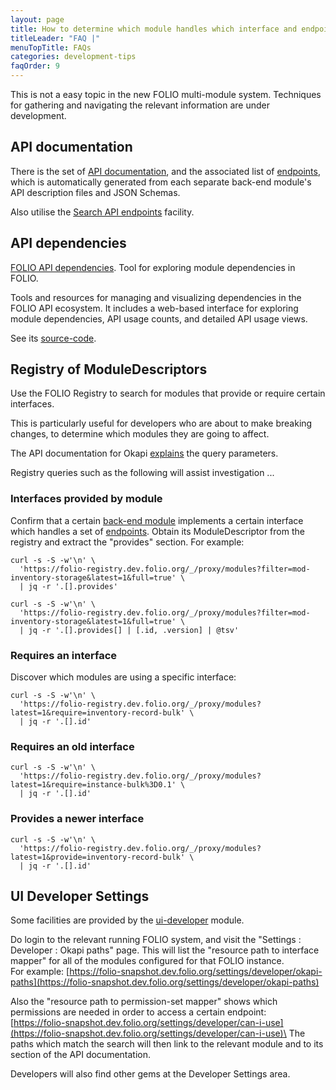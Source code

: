 ```yaml
---
layout: page
title: How to determine which module handles which interface and endpoint
titleLeader: "FAQ |"
menuTopTitle: FAQs
categories: development-tips
faqOrder: 9
---
```


This is not a easy topic in the new FOLIO multi-module system.
Techniques for gathering and navigating the relevant information are under development.

## API documentation

There is the set of [API documentation](/reference/api/), and the associated list of [endpoints](/reference/api/endpoints/), which is automatically generated from each separate back-end module's API description files and JSON Schemas.

Also utilise the [Search API endpoints](/search-endpoints/) facility.

## API dependencies

[FOLIO API dependencies](https://dev.folio.org/folio-api-dependencies/). Tool for exploring module dependencies in FOLIO.

Tools and resources for managing and visualizing dependencies in the FOLIO API ecosystem. It includes a web-based interface for exploring module dependencies, API usage counts, and detailed API usage views.

See its [source-code](/source-code/map/#folio-api-dependencies).

## Registry of ModuleDescriptors

Use the FOLIO Registry to search for modules that provide or require certain interfaces.

This is particularly useful for developers who are about to make breaking changes, to determine which modules they are going to affect.

The API documentation for Okapi [explains](https://s3.amazonaws.com/foliodocs/api/okapi/p/okapi.html#proxy_modules_get) the query parameters.

Registry queries such as the following will assist investigation ...

### Interfaces provided by module

Confirm that a certain [back-end module](/source-code/map/#backend-mod) implements a certain interface which handles a set of [endpoints](/reference/api/endpoints/).
Obtain its ModuleDescriptor from the registry and extract the "provides" section.
For example:

```
curl -s -S -w'\n' \
  'https://folio-registry.dev.folio.org/_/proxy/modules?filter=mod-inventory-storage&latest=1&full=true' \
  | jq -r '.[].provides'

curl -s -S -w'\n' \
  'https://folio-registry.dev.folio.org/_/proxy/modules?filter=mod-inventory-storage&latest=1&full=true' \
  | jq -r '.[].provides[] | [.id, .version] | @tsv'
```

### Requires an interface

Discover which modules are using a specific interface:

```
curl -s -S -w'\n' \
  'https://folio-registry.dev.folio.org/_/proxy/modules?latest=1&require=inventory-record-bulk' \
  | jq -r '.[].id'
```

### Requires an old interface

```
curl -s -S -w'\n' \
  'https://folio-registry.dev.folio.org/_/proxy/modules?latest=1&require=instance-bulk%3D0.1' \
  | jq -r '.[].id'
```

### Provides a newer interface

```
curl -s -S -w'\n' \
  'https://folio-registry.dev.folio.org/_/proxy/modules?latest=1&provide=inventory-record-bulk' \
  | jq -r '.[].id'
```

## UI Developer Settings

Some facilities are provided by the [ui-developer](/source-code/map/#ui-developer) module.

Do login to the relevant running FOLIO system, and visit the "Settings : Developer : Okapi paths" page.
This will list the "resource path to interface mapper" for all of the modules configured for that FOLIO instance.\
For example: [https://folio-snapshot.dev.folio.org/settings/developer/okapi-paths](https://folio-snapshot.dev.folio.org/settings/developer/okapi-paths)

Also the "resource path to permission-set mapper" shows which permissions are needed in order to access a certain endpoint:\
[https://folio-snapshot.dev.folio.org/settings/developer/can-i-use](https://folio-snapshot.dev.folio.org/settings/developer/can-i-use)\
The paths which match the search will then link to the relevant module and to its section of the API documentation.

Developers will also find other gems at the Developer Settings area.

